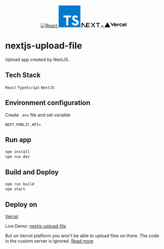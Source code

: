 <p align="center">
  <a href="https://react.dev/" target="blank">
    <img src="https://avatars.githubusercontent.com/u/6412038?s=120" width="70" alt="React" />
  </a>
  <a href="https://www.typescriptlang.org/docs/" target="blank"><img src="https://raw.githubusercontent.com/github/explore/80688e429a7d4ef2fca1e82350fe8e3517d3494d/topics/typescript/typescript.png" width="70" alt="TypeScript" />
  </a>
  <a href="https://nextjs.org/" target="blank">
    <img src="public/next.svg" width="70" alt="NextJS" />
  </a>
  <a href="https://vercel.com/" target="blank">
    <img src="public/vercel.svg" width="70" alt="Vercel" />
  </a>

</p>

# nextjs-upload-file

Upload app created by NextJS.


## Tech Stack

  `React` `TypeScript` `NextJS`

## Environment configuration

Create `.env` file and set variable

```
NEXT_PUBLIC_API=
```


## Run app
  ```
  npm install
  npm run dev
  ```

## Build and Deploy

  ```
  npm run build
  npm start
  ```

  ## Deploy on
  <a href="https://vercel.com/" target="blank">Vercel</a>

  Live Demo: <a href="https://nextjs-upload-file-gules.vercel.app/" target="blank">nextjs-upload-file</a>
  
  But on Vercel platform you won't be able to upload files on there. The code in the custom server is ignored. <a href="https://github.com/vercel/next.js/discussions/12429">Read more</a>